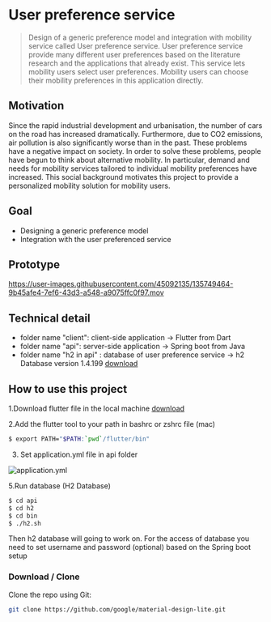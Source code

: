 # User preference service 

> Design of a generic preference model and integration with mobility service called User preference service. User preference service provide many different user preferences based on the literature research and the applications that already exist. This service lets mobility users select user preferences. Mobility users can choose their mobility preferences in this application directly. 

## Motivation 

Since the rapid industrial development and urbanisation, the number of cars on the road has increased dramatically. Furthermore,  due to CO2 emissions, air pollution is also significantly worse than in the past. These problems have a negative impact on society. In order to solve these problems, people have begun to think about alternative mobility. In particular, demand and needs for mobility services tailored to individual mobility preferences have increased.
This social background motivates this project to provide a personalized mobility solution for mobility users.

## Goal

* Designing a generic preference model
* Integration with the user preferenced service

## Prototype 

https://user-images.githubusercontent.com/45092135/135749464-9b45afe4-7ef6-43d3-a548-a9075ffc0f97.mov


## Technical detail 

* folder name "client": client-side application -> Flutter from Dart 
* folder name "api": server-side application -> Spring boot from Java
* folder name "h2 in api" : database of user preference service -> h2 Database version 1.4.199 [download](http://www.h2database.com/html/download.html)



## How to use this project

1.Download flutter file in the local machine [download](https://flutter.dev/docs/get-started/install)

2.Add the flutter tool to your path in bashrc or zshrc file (mac) 

```bash 
$ export PATH="$PATH:`pwd`/flutter/bin"
```
3. Set application.yml file in api folder 

![application.yml](https://user-images.githubusercontent.com/45092135/135749936-87e3b048-36aa-4a65-9a11-13b3db14c5ff.png)



5.Run database (H2 Database) 

```bash 
$ cd api 
$ cd h2
$ cd bin 
$ ./h2.sh
```

Then h2 database will going to work on. For the access of database you need to set username and password (optional) based on the Spring boot setup 

### Download / Clone

Clone the repo using Git:

```bash
git clone https://github.com/google/material-design-lite.git
```

